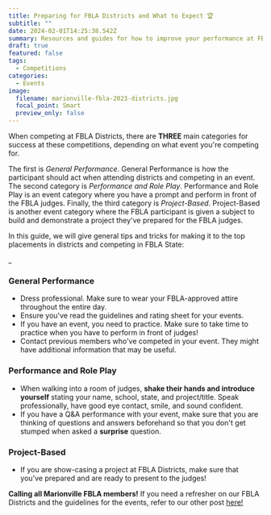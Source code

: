 ```yaml
---
title: Preparing for FBLA Districts and What to Expect 🏆
subtitle: ""
date: 2024-02-01T14:25:38.542Z
summary: Resources and guides for how to improve your performance at FBLA Districts!
draft: true
featured: false
tags:
  - Competitions
categories:
  - Events
image:
  filename: marionville-fbla-2023-districts.jpg
  focal_point: Smart
  preview_only: false
---
```

When competing at FBLA Districts, there are **THREE** main categories for success at these competitions, depending on what event you're competing for. 

The first is *General Performance*. General Performance is how the participant should act when attending districts and competing in an event. The second category is *Performance and Role Play*. Performance and Role Play is an event category where you have a prompt and perform in front of the FBLA judges. Finally, the third category is *Project-Based*. Project-Based is another event category where the FBLA participant is given a subject to build and demonstrate a project they've prepared for the FBLA judges.

I﻿n this guide, we will give general tips and tricks for making it to the top placements in districts and competing in FBLA State:

_﻿

### General Performance

* D﻿ress professional. Make sure to wear your FBLA-approved attire throughout the entire day.
* E﻿nsure you've read the guidelines and rating sheet for your events.
* I﻿f you have an event, you need to practice. Make sure to take time to practice when you have to perform in front of judges!
* C﻿ontact previous members who've competed in your event. They might have additional information that may be useful.

### Performance and Role Play

* When walking into a room of judges, **shake their hands and introduce yourself** stating your name, school, state, and project/title. Speak professionally, have good eye contact, smile, and sound confident.
* I﻿f you have a Q&A performance with your event, make sure that you are thinking of questions and answers beforehand so that you don't get stumped when asked a **surprise** question.

### Project-Based

* I﻿f you are show-casing a project at FBLA Districts, make sure that you've prepared and are ready to present to the judges!

**Calling all Marionville FBLA members!** If you need a refresher on our FBLA Districts and the guidelines for the events, refer to our other post [here!](https://www.marionvillefbla.com/project/event-info-signup-/)